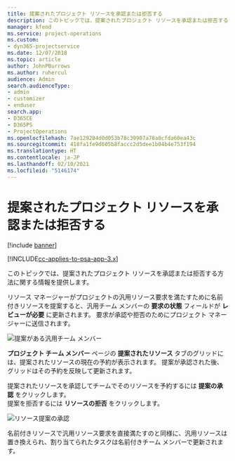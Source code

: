 ```yaml
---
title: 提案されたプロジェクト リソースを承認または拒否する
description: このトピックでは、提案されたプロジェクト リソースを承認または拒否する方法に関する情報を提供します。
manager: kfend
ms.service: project-operations
ms.custom:
- dyn365-projectservice
ms.date: 12/07/2018
ms.topic: article
author: JohnPBurrows
ms.author: ruhercul
audience: Admin
search.audienceType:
- admin
- customizer
- enduser
search.app:
- D365CE
- D365PS
- ProjectOperations
ms.openlocfilehash: 7ae129284d0d053b78c39907a78a0cfda60ea43c
ms.sourcegitcommit: 418fa1fe9d605b8faccc2d5dee1b04b4e753f194
ms.translationtype: HT
ms.contentlocale: ja-JP
ms.lasthandoff: 02/10/2021
ms.locfileid: "5146174"
---
```

# <a name="accept-or-reject-a-proposed-project-resource"></a>提案されたプロジェクト リソースを承認または拒否する

[!include [banner](../includes/psa-now-project-operations.md)]

[!INCLUDE[cc-applies-to-psa-app-3.x](../includes/cc-applies-to-psa-app-3x.md)]

このトピックでは、提案されたプロジェクト リソースを承認または拒否する方法に関する情報を提供します。

リソース マネージャーがプロジェクトの汎用リソース要求を満たすために名前付きリソースを提案すると、汎用チーム メンバーの **要求の状態** フィールドが **レビューが必要** に更新されます。 要求が承認や拒否のためにプロジェクト マネージャーに送信されます。

![提案がある汎用チーム メンバー](media/RM-how-to-19.png)

**プロジェクト チーム メンバー** ページの **提案されたリソース** タブのグリッドには、提案されたリソースの現在の予約が表示されます。 提案が承認された後、グリッドはその予約を反映して更新されます。 

提案されたリソースを承認してチームでそのリソースを予約するには **提案の承認** をクリックします。  
提案を拒否するには **リソースの拒否** をクリックします。

![リソース提案の承認](media/RM-how-to-20.png) 

名前付きリソースで汎用リソース要求を直接満たすのと同様に、汎用リソースは置き換えられ、割り当てられたタスクは名前付きチーム メンバーで更新されます。

